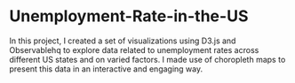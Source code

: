 # Unemployment-Rate-in-the-US
In this project, I created a set of visualizations using D3.js and Observablehq to explore data related to unemployment rates across different US states and on varied factors. I made use of choropleth maps to present this data in an interactive and engaging way.
